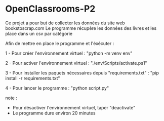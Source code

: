 # OpenClassrooms-P2
Ce projet a pour but de collecter les données du site web bookstoscrap.com
Le programme récupère les données des livres et les place dans un csv par catégorie


Afin de mettre en place le programme et l'éxécuter :

1 - Pour créer l'environnement virtuel : 
"python -m venv env"

2 - Pour activer l'environnement virtuel : 
"./env/Scripts/activate.ps1"

3 - Pour installer les paquets nécessaires depuis "requirements.txt" :
"pip install -r requirements.txt"

4 - Pour lancer le programme :
"python script.py"

note : 
- Pour désactiver l'environnement virtuel, taper "deactivate"
- Le programme dure environ 20 minutes
